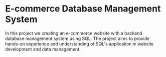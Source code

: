 # E-commerce Database Management System

In this project we creating an e-commerce website with a backend database management system using SQL. The project aims to provide hands-on experience and understanding of SQL's application in website development and data management.
